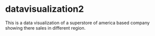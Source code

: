 # datavisualization2
This is a data visualization of a superstore of america based company showing there sales in different region.
